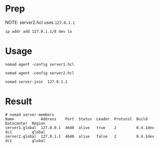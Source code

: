Prep
===

NOTE: server2.hcl uses `127.0.1.1`

~~~
ip addr add 127.0.1.1/8 dev lo
~~~

Usage
===

~~~
nomad agent -config server1.hcl

nomad agent -config server2.hcl

nomad server-join  127.0.1.1
~~~

Result
===

~~~
# nomad server-members
Name            Address    Port  Status  Leader  Protocol  Build     Datacenter  Region
server1.global  127.0.0.1  4648  alive   true    2         0.4.1dev  dc1         global
server2.global  127.0.1.1  4648  alive   false   2         0.4.1dev  dc1         global
~~~
